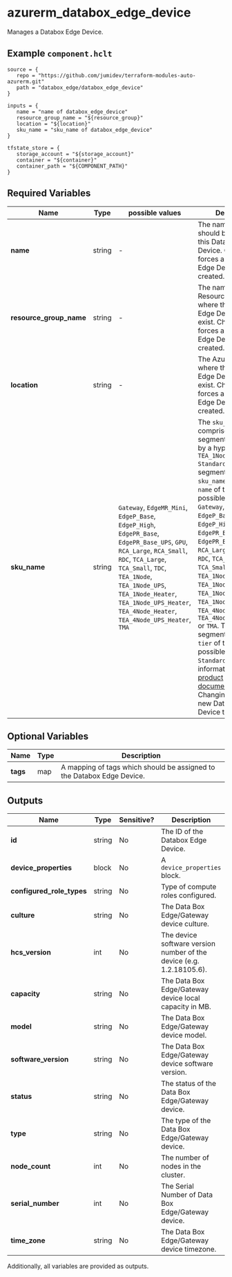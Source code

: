 # azurerm_databox_edge_device

Manages a Databox Edge Device.

## Example `component.hclt`

```hcl
source = {
   repo = "https://github.com/jumidev/terraform-modules-auto-azurerm.git" 
   path = "databox_edge/databox_edge_device" 
}

inputs = {
   name = "name of databox_edge_device" 
   resource_group_name = "${resource_group}" 
   location = "${location}" 
   sku_name = "sku_name of databox_edge_device" 
}

tfstate_store = {
   storage_account = "${storage_account}" 
   container = "${container}" 
   container_path = "${COMPONENT_PATH}" 
}

```

## Required Variables

| Name | Type |  possible values |  Description |
| ---- | --------- |  ----------- | ----------- |
| **name** | string |  -  |  The name which should be used for this Databox Edge Device. Changing this forces a new Databox Edge Device to be created. | 
| **resource_group_name** | string |  -  |  The name of the Resource Group where the Databox Edge Device should exist. Changing this forces a new Databox Edge Device to be created. | 
| **location** | string |  -  |  The Azure Region where the Databox Edge Device should exist. Changing this forces a new Databox Edge Device to be created. | 
| **sku_name** | string |  `Gateway`, `EdgeMR_Mini`, `EdgeP_Base`, `EdgeP_High`, `EdgePR_Base`, `EdgePR_Base_UPS`, `GPU`, `RCA_Large`, `RCA_Small`, `RDC`, `TCA_Large`, `TCA_Small`, `TDC`, `TEA_1Node`, `TEA_1Node_UPS`, `TEA_1Node_Heater`, `TEA_1Node_UPS_Heater`, `TEA_4Node_Heater`, `TEA_4Node_UPS_Heater`, `TMA`  |  The `sku_name` is comprised of two segments separated by a hyphen (e.g. `TEA_1Node_UPS_Heater-Standard`). The first segment of the `sku_name` defines the `name` of the SKU, possible values are `Gateway`, `EdgeMR_Mini`, `EdgeP_Base`, `EdgeP_High`, `EdgePR_Base`, `EdgePR_Base_UPS`, `GPU`, `RCA_Large`, `RCA_Small`, `RDC`, `TCA_Large`, `TCA_Small`, `TDC`, `TEA_1Node`, `TEA_1Node_UPS`, `TEA_1Node_Heater`, `TEA_1Node_UPS_Heater`, `TEA_4Node_Heater`, `TEA_4Node_UPS_Heater` or `TMA`. The second segment defines the `tier` of the `sku_name`, possible values are `Standard`. For more information see the [product documentation]("https://docs.microsoft.com/dotnet/api/microsoft.azure.management.databoxedge.models.sku?view=azure-dotnet"). Changing this forces a new Databox Edge Device to be created. | 

## Optional Variables

| Name | Type |  Description |
| ---- | --------- |  ----------- |
| **tags** | map |  A mapping of tags which should be assigned to the Databox Edge Device. | 



## Outputs

| Name | Type | Sensitive? | Description |
| ---- | ---- | --------- | --------- |
| **id** | string | No  | The ID of the Databox Edge Device. | 
| **device_properties** | block | No  | A `device_properties` block. | 
| **configured_role_types** | string | No  | Type of compute roles configured. | 
| **culture** | string | No  | The Data Box Edge/Gateway device culture. | 
| **hcs_version** | int | No  | The device software version number of the device (e.g. 1.2.18105.6). | 
| **capacity** | string | No  | The Data Box Edge/Gateway device local capacity in MB. | 
| **model** | string | No  | The Data Box Edge/Gateway device model. | 
| **software_version** | string | No  | The Data Box Edge/Gateway device software version. | 
| **status** | string | No  | The status of the Data Box Edge/Gateway device. | 
| **type** | string | No  | The type of the Data Box Edge/Gateway device. | 
| **node_count** | int | No  | The number of nodes in the cluster. | 
| **serial_number** | int | No  | The Serial Number of Data Box Edge/Gateway device. | 
| **time_zone** | string | No  | The Data Box Edge/Gateway device timezone. | 

Additionally, all variables are provided as outputs.
